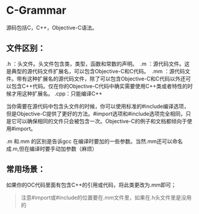 # C-Grammar

源码包括C，C++，Objective-C语法。

## 文件区别：

.h ：头文件。头文件包含类，类型，函数和常数的声明。 
.m ：源代码文件。这是典型的源代码文件扩展名，可以包含Objective-C和C代码。 
.mm ：源代码文件。带有这种扩展名的源代码文件，除了可以包含Objective-C和C代码以外还可以包含C++代码。仅在你的Objective-C代码中确实需要使用C++类或者特性的时候才用这种扩展名。
.cpp：只能编译C++ 

当你需要在源代码中包含头文件的时候，你可以使用标准的#include编译选项，但是Objective-C提供了更好的方法。#import选项和#include选项完全相同，只是它可以确保相同的文件只会被包含一次。Objective-C的例子和文档都倾向于使用#import。

.m 和.mm 的区别是告诉gcc 在编译时要加的一些参数。当然.mm还可以命名成.m,但在编译时要手动加参数（麻烦）

## 常用场景：

如果你的OC代码里面有包含C++的引用或代码，将此类更改为.mm即可；

> 注意#import或#include的位置要在.mm文件里，如果在.h头文件里是没用的
